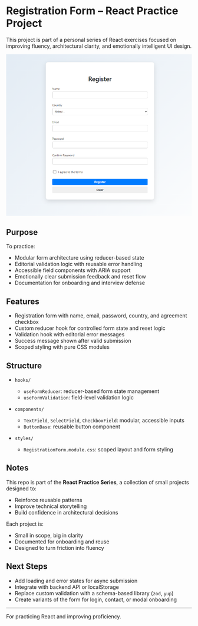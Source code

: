 # Registration Form – React Practice Project

This project is part of a personal series of React exercises focused on improving fluency, architectural clarity, and emotionally intelligent UI design.

![Registration Form Screenshot](./src/assets/Screenshot.png)

## Purpose

To practice:

- Modular form architecture using reducer-based state
- Editorial validation logic with reusable error handling
- Accessible field components with ARIA support
- Emotionally clear submission feedback and reset flow
- Documentation for onboarding and interview defense

## Features

- Registration form with name, email, password, country, and agreement checkbox
- Custom reducer hook for controlled form state and reset logic
- Validation hook with editorial error messages
- Success message shown after valid submission
- Scoped styling with pure CSS modules

## Structure

- `hooks/`

  - `useFormReducer`: reducer-based form state management
  - `useFormValidation`: field-level validation logic

- `components/`

  - `TextField`, `SelectField`, `CheckboxField`: modular, accessible inputs
  - `ButtonBase`: reusable button component

- `styles/`
  - `RegistrationForm.module.css`: scoped layout and form styling

## Notes

This repo is part of the **React Practice Series**, a collection of small projects designed to:

- Reinforce reusable patterns
- Improve technical storytelling
- Build confidence in architectural decisions

Each project is:

- Small in scope, big in clarity
- Documented for onboarding and reuse
- Designed to turn friction into fluency

## Next Steps

- Add loading and error states for async submission
- Integrate with backend API or localStorage
- Replace custom validation with a schema-based library (`zod`, `yup`)
- Create variants of the form for login, contact, or modal onboarding

---

For practicing React and improving proficiency.
